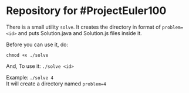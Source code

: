 # Repository for #ProjectEuler100

There is a small utility `solve`. It creates the directory in format of `problem=<id>` and puts Solution.java and Solution.js files inside it.

Before you can use it, do:

`chmod +x ./solve`

And, To use it:
`./solve <id>`


Example:
`./solve 4`  
It will create a directory named `problem=4`